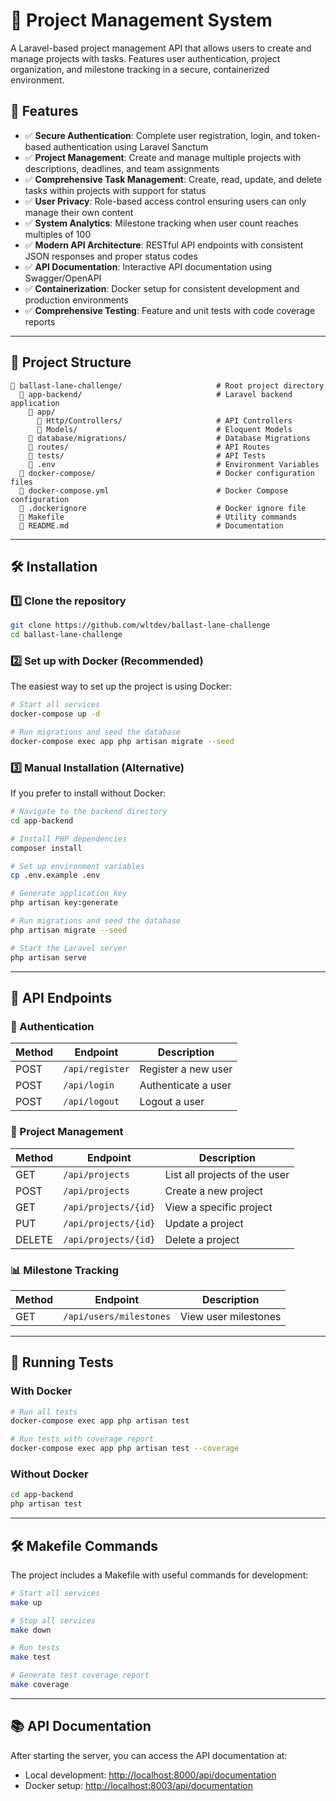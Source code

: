 # 📌 Project Management System

A Laravel-based project management API that allows users to create and manage projects with tasks. Features user authentication, project organization, and milestone tracking in a secure, containerized environment.

## 🚀 Features

- ✅ **Secure Authentication**: Complete user registration, login, and token-based authentication using Laravel Sanctum
- ✅ **Project Management**: Create and manage multiple projects with descriptions, deadlines, and team assignments
- ✅ **Comprehensive Task Management**: Create, read, update, and delete tasks within projects with support for status
- ✅ **User Privacy**: Role-based access control ensuring users can only manage their own content
- ✅ **System Analytics**: Milestone tracking when user count reaches multiples of 100
- ✅ **Modern API Architecture**: RESTful API endpoints with consistent JSON responses and proper status codes
- ✅ **API Documentation**: Interactive API documentation using Swagger/OpenAPI
- ✅ **Containerization**: Docker setup for consistent development and production environments
- ✅ **Comprehensive Testing**: Feature and unit tests with code coverage reports

---

## 📁 Project Structure

```
📂 ballast-lane-challenge/                     # Root project directory
  📂 app-backend/                              # Laravel backend application
    📂 app/
      📂 Http/Controllers/                     # API Controllers
      📂 Models/                               # Eloquent Models
    📂 database/migrations/                    # Database Migrations
    📂 routes/                                 # API Routes
    📂 tests/                                  # API Tests
    📜 .env                                    # Environment Variables
  📂 docker-compose/                           # Docker configuration files
  📜 docker-compose.yml                        # Docker Compose configuration
  📜 .dockerignore                             # Docker ignore file
  📜 Makefile                                  # Utility commands
  📜 README.md                                 # Documentation
```

---

## 🛠️ Installation

### 1️⃣ Clone the repository

```sh
git clone https://github.com/wltdev/ballast-lane-challenge
cd ballast-lane-challenge
```

### 2️⃣ Set up with Docker (Recommended)

The easiest way to set up the project is using Docker:

```sh
# Start all services
docker-compose up -d

# Run migrations and seed the database
docker-compose exec app php artisan migrate --seed
```

### 3️⃣ Manual Installation (Alternative)

If you prefer to install without Docker:

```sh
# Navigate to the backend directory
cd app-backend

# Install PHP dependencies
composer install

# Set up environment variables
cp .env.example .env

# Generate application key
php artisan key:generate

# Run migrations and seed the database
php artisan migrate --seed

# Start the Laravel server
php artisan serve
```

---

## 🔌 API Endpoints

### 🔑 Authentication

| Method | Endpoint        | Description         |
| ------ | --------------- | ------------------- |
| POST   | `/api/register` | Register a new user |
| POST   | `/api/login`    | Authenticate a user |
| POST   | `/api/logout`   | Logout a user       |

### 💼 Project Management

| Method | Endpoint             | Description                   |
| ------ | -------------------- | ----------------------------- |
| GET    | `/api/projects`      | List all projects of the user |
| POST   | `/api/projects`      | Create a new project          |
| GET    | `/api/projects/{id}` | View a specific project       |
| PUT    | `/api/projects/{id}` | Update a project              |
| DELETE | `/api/projects/{id}` | Delete a project              |

### 📊 Milestone Tracking

| Method | Endpoint                | Description          |
| ------ | ----------------------- | -------------------- |
| GET    | `/api/users/milestones` | View user milestones |

---

## 🧪 Running Tests

### With Docker

```sh
# Run all tests
docker-compose exec app php artisan test

# Run tests with coverage report
docker-compose exec app php artisan test --coverage
```

### Without Docker

```sh
cd app-backend
php artisan test
```

---

## 🛠️ Makefile Commands

The project includes a Makefile with useful commands for development:

```sh
# Start all services
make up

# Stop all services
make down

# Run tests
make test

# Generate test coverage report
make coverage
```

---

## 📚 API Documentation

After starting the server, you can access the API documentation at:

- Local development: [http://localhost:8000/api/documentation](http://localhost:8000/api/documentation)
- Docker setup: [http://localhost:8003/api/documentation](http://localhost:8003/api/documentation)

